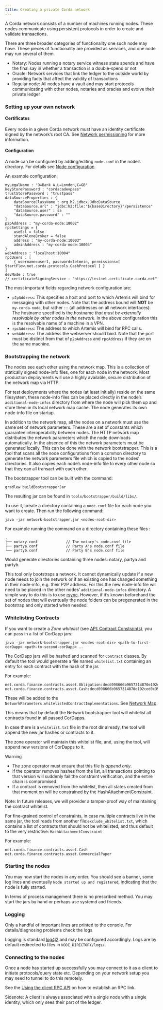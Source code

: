 ```yaml
---
title: Creating a private Corda network
---
```


A Corda network consists of a number of machines running nodes. These nodes
communicate using persistent protocols in order to create and validate
transactions.

There are three broader categories of functionality one such node may have.
These pieces of functionality are provided as services, and one node may run
several of them.

* Notary: Nodes running a notary service witness state spends and have the final
say in whether a transaction is a double-spend or not
* Oracle: Network services that link the ledger to the outside world by providing
facts that affect the validity of transactions
* Regular node: All nodes have a vault and may start protocols communicating with
other nodes, notaries and oracles and evolve their private ledger

### Setting up your own network

#### Certificates

Every node in a given Corda network must have an identity certificate signed by
the network’s root CA. See [Network
permissioning](https://docs.corda.net/releases/release-V3.0/permissioning.html)
for more information.

#### Configuration

A node can be configured by adding/editing `node.conf` in the node’s directory.
For details see [Node
configuration](https://docs.corda.net/releases/release-V3.0/corda-configuration-file.html).

An example configuration:

    myLegalName : "O=Bank A,L=London,C=GB"
    keyStorePassword : "cordacadevpass"
    trustStorePassword : "trustpass"
    dataSourceProperties : {
        dataSourceClassName : org.h2.jdbcx.JdbcDataSource
        "dataSource.url" : "jdbc:h2:file:"${baseDirectory}"/persistence"
        "dataSource.user" : sa
        "dataSource.password" : ""
    }
    p2pAddress : "my-corda-node:10002"
    rpcSettings = {
        useSsl = false
        standAloneBroker = false
        address : "my-corda-node:10003"
        adminAddress : "my-corda-node:10004"
    }
    webAddress : "localhost:10004"
    rpcUsers : [
        { username=user1, password=letmein, permissions=[ StartFlow.net.corda.protocols.CashProtocol ] }
    ]
    devMode : true
    // certificateSigningService : "https://testnet.certificate.corda.net"

The most important fields regarding network configuration are:

* `p2pAddress`: This specifies a host and port to which Artemis will bind for
messaging with other nodes. Note that the address bound will **NOT** be
`my-corda-node`, but rather `::` (all addresses on all network interfaces). The
hostname specified is the hostname *that must be externally resolvable by other
nodes in the network*. In the above configuration this is the resolvable name of
a machine in a VPN.
* `rpcAddress`: The address to which Artemis will bind for RPC calls.
* `webAddress`: The address the webserver should bind. Note that the port must be
distinct from that of `p2pAddress` and `rpcAddress` if they are on the same
machine.

### Bootstrapping the network

The nodes see each other using the network map. This is a collection of
statically signed node-info files, one for each node in the network. Most
production deployments will use a highly available, secure distribution of the
network map via HTTP.

For test deployments where the nodes (at least initially) reside on the same
filesystem, these node-info files can be placed directly in the node’s
`additional-node-infos` directory from where the node will pick them up and
store them in its local network map cache. The node generates its own node-info
file on startup.

In addition to the network map, all the nodes on a network must use the same set
of network parameters. These are a set of constants which guarantee
interoperability between nodes. The HTTP network map distributes the network
parameters which the node downloads automatically. In the absence of this the
network parameters must be generated locally. This can be done with the network
bootstrapper. This is a tool that scans all the node configurations from a
common directory to generate the network parameters file which is copied to the
nodes’ directories. It also copies each node’s node-info file to every other
node so that they can all transact with each other.

The bootstrapper tool can be built with the command:

`gradlew buildBootstrapperJar`

The resulting jar can be found in `tools/bootstrapper/build/libs/`.

To use it, create a directory containing a `node.conf` file for each node you
want to create. Then run the following command:

`java -jar network-bootstrapper.jar <nodes-root-dir>`

For example running the command on a directory containing these files :

    .
    ├── notary.conf             // The notary's node.conf file
    ├── partya.conf             // Party A's node.conf file
    └── partyb.conf             // Party B's node.conf file


Would generate directories containing three nodes: notary, partya and partyb.

This tool only bootstraps a network. It cannot dynamically update if a new node
needs to join the network or if an existing one has changed something in their
node-info, e.g. their P2P address. For this the new node-info file will need to
be placed in the other nodes’ `additional-node-infos` directory. A simple way to
do this is to use [rsync](https://en.wikipedia.org/wiki/Rsync). However, if it’s
known beforehand the set of nodes that will eventually the node folders can be
pregenerated in the bootstrap and only started when needed.

### Whitelisting Contracts 

If you want to create a *Zone whitelist* (see [API: Contract
Constraints](https://docs.corda.net/releases/release-V3.0/api-contract-constraints.html)),
you can pass in a list of CorDapp jars:

`java -jar network-bootstrapper.jar <nodes-root-dir> <path-to-first-corDapp>
<path-to-second-corDapp> ..`

The CorDapp jars will be hashed and scanned for `Contract` classes. By default
the tool would generate a file named `whitelist.txt` containing an entry for
each contract with the hash of the jar.

For example:

    net.corda.finance.contracts.asset.Obligation:decd098666b9657314870e192ced0c3519c2c9d395507a238338f8d003929de8
    net.corda.finance.contracts.asset.Cash:decd098666b9657314870e192ced0c3519c2c9d395507a238338f8d003929de9


These will be added to the
`NetworkParameters.whitelistedContractImplementations`. See [Network Map](https://docs.corda.net/releases/release-V3.0/network-map.html).

This means that by default the Network bootstrapper tool will whitelist all
contracts found in all passed CorDapps.

In case there is a `whitelist.txt` file in the root dir already, the tool will
append the new jar hashes or contracts to it.

The zone operator will maintain this whitelist file, and, using the tool, will
append new versions of CorDapps to it.

Warning

* The zone operator must ensure that this file is *append only*.
* If the operator removes hashes from the list, all transactions pointing to that
version will suddenly fail the constraint verification, and the entire chain is
compromised.
* If a contract is removed from the whitelist, then all states created from that
moment on will be constrained by the HashAttachmentConstraint.

Note: In future releases, we will provider a tamper-proof way of maintaining the
contract whitelist.

For fine-grained control of constraints, in case multiple contracts live in the
same jar, the tool reads from another file:`exclude_whitelist.txt`, which
contains a list of contracts that should not be whitelisted, and thus default to
the very restrictive: `HashAttachmentConstraint`

For example:

    net.corda.finance.contracts.asset.Cash
    net.corda.finance.contracts.asset.CommercialPaper


### Starting the nodes

You may now start the nodes in any order. You should see a banner, some log
lines and eventually `Node started up and registered`, indicating that the node
is fully started.

In terms of process management there is no prescribed method. You may start the jars by hand or perhaps use systemd and
friends.

### Logging

Only a handful of important lines are printed to the console. For details/diagnosing problems check the logs.

Logging is standard [log4j2](http://logging.apache.org/log4j/2.x/) and may be configured accordingly. Logs are by default 
redirected to files in `NODE_DIRECTORY/logs/`.

### Connecting to the nodes

Once a node has started up successfully you may connect to it as a client to initiate protocols/query state etc. Depending on your network setup you may need
to tunnel to do this remotely.

See the [Using the client RPC API](https://docs.corda.net/releases/release-V3.0/tutorial-clientrpc-api.html)
on how to establish an RPC link.

Sidenote: A client is always associated with a single node with a single identity, which only sees their part of the ledger.

